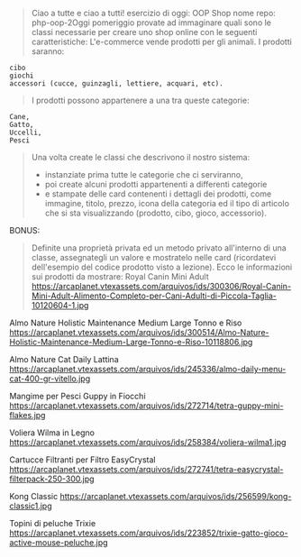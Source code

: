 > Ciao a tutte e ciao a tutti!
> esercizio di oggi: OOP Shop
> nome repo: php-oop-2Oggi pomeriggio provate ad immaginare quali sono le classi necessarie per creare uno shop online con le seguenti caratteristiche:
> L'e-commerce vende prodotti per gli animali.
> I prodotti saranno:

    cibo
    giochi
    accessori (cucce, guinzagli, lettiere, acquari, etc).
> I prodotti possono appartenere a una tra queste categorie:

    Cane,
    Gatto,
    Uccelli,
    Pesci
> Una volta create le classi che descrivono il nostro sistema:
> - instanziate prima tutte le categorie che ci serviranno,
> - poi create alcuni prodotti appartenenti a differenti categorie 
> - e stampate delle card contenenti i dettagli dei prodotti, come immagine, titolo, prezzo, icona della categoria ed il tipo di articolo che si sta visualizzando (prodotto, cibo, gioco, accessorio).

BONUS:
> Definite una proprietà privata ed un metodo privato all'interno di una classe, assegnategli un valore e mostratelo nelle card (ricordatevi dell'esempio del codice prodotto visto a lezione).
> Ecco le informazioni sui prodotti da mostrare:
Royal Canin Mini Adult
https://arcaplanet.vtexassets.com/arquivos/ids/300306/Royal-Canin-Mini-Adult-Alimento-Completo-per-Cani-Adulti-di-Piccola-Taglia-10120604-1.jpg

Almo Nature Holistic Maintenance Medium Large Tonno e Riso
https://arcaplanet.vtexassets.com/arquivos/ids/300514/Almo-Nature-Holistic-Maintenance-Medium-Large-Tonno-e-Riso-10118806.jpg

Almo Nature Cat Daily Lattina
https://arcaplanet.vtexassets.com/arquivos/ids/245336/almo-daily-menu-cat-400-gr-vitello.jpg

Mangime per Pesci Guppy in Fiocchi
https://arcaplanet.vtexassets.com/arquivos/ids/272714/tetra-guppy-mini-flakes.jpg

Voliera Wilma in Legno
https://arcaplanet.vtexassets.com/arquivos/ids/258384/voliera-wilma1.jpg

Cartucce Filtranti per Filtro EasyCrystal
https://arcaplanet.vtexassets.com/arquivos/ids/272741/tetra-easycrystal-filterpack-250-300.jpg

Kong Classic
https://arcaplanet.vtexassets.com/arquivos/ids/256599/kong-classic1.jpg

Topini di peluche Trixie
https://arcaplanet.vtexassets.com/arquivos/ids/223852/trixie-gatto-gioco-active-mouse-peluche.jpg